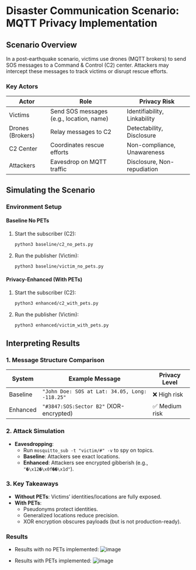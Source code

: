 # **Disaster Communication Scenario: MQTT Privacy Implementation**  
## **Scenario Overview**  
In a post-earthquake scenario, victims use drones (MQTT brokers) to send SOS messages to a Command & Control (C2) center. Attackers may intercept these messages to track victims or disrupt rescue efforts.  

### **Key Actors**  
| **Actor**       | **Role**                                  | **Privacy Risk**                  |  
|-----------------|------------------------------------------|-----------------------------------|  
| Victims         | Send SOS messages (e.g., location, name) | Identifiability, Linkability      |  
| Drones (Brokers)| Relay messages to C2                     | Detectability, Disclosure         |  
| C2 Center       | Coordinates rescue efforts               | Non-compliance, Unawareness       |  
| Attackers       | Eavesdrop on MQTT traffic                | Disclosure, Non-repudiation

## **Simulating the Scenario**  
### **Environment Setup**   
#### Baseline No PETs 
1. Start the subscriber (C2):  
   ```bash
   python3 baseline/c2_no_pets.py
   ```
2. Run the publisher (Victim):  
   ```bash
   python3 baseline/victim_no_pets.py
   ```

#### Privacy-Enhanced (With PETs)  
1. Start the subscriber (C2):  
   ```bash
   python3 enhanced/c2_with_pets.py
   ```
2. Run the publisher (Victim):  
   ```bash
   python3 enhanced/victim_with_pets.py
   ```
## **Interpreting Results**  
### **1. Message Structure Comparison**  
| **System**       | **Example Message**                          | **Privacy Level** |  
|------------------|---------------------------------------------|------------------|  
| Baseline         | `"John Doe: SOS at Lat: 34.05, Long: -118.25"` | ❌ High risk      |  
| Enhanced         | `"#3847:SOS:Sector B2"` (XOR-encrypted)       | ✅ Medium risk    |  

### **2. Attack Simulation**  
- **Eavesdropping**:  
  - Run `mosquitto_sub -t "victim/#" -v` to spy on topics.  
  - **Baseline**: Attackers see exact locations.  
  - **Enhanced**: Attackers see encrypted gibberish (e.g., `"�\x12�\x0f��\x1d"`).  

### **3. Key Takeaways**  
- **Without PETs**: Victims’ identities/locations are fully exposed.  
- **With PETs**:  
  - Pseudonyms protect identities.  
  - Generalized locations reduce precision.  
  - XOR encryption obscures payloads (but is not production-ready).

### Results
- Results with no PETs implemented:
![image](https://github.com/user-attachments/assets/d998e5c2-fe1f-4857-9f4a-5c58cc3e4560)

- Results with PETs implemented:
![image](https://github.com/user-attachments/assets/f8b901ed-03fe-490e-8703-e2aa5da4e474)


